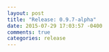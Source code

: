 ```yaml
---
layout: post
title: "Release: 0.9.7-alpha"
date: 2015-07-29 17:03:57 -0400
comments: true
categories: release
---
```



<!--more-->
